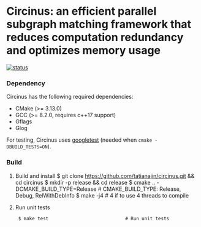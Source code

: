 Circinus: an efficient parallel subgraph matching framework that reduces computation redundancy and optimizes memory usage
=======

[![status](https://github.com/TatianaJin/circinus/actions/workflows/ci.yml/badge.svg?branch=master)](https://github.com/TatianaJin/circinus/actions/workflows/ci.yml)

### Dependency

Circinus has the following required dependencies:

- CMake (>= 3.13.0)
- GCC (>= 8.2.0, requires c++17 support)
- Gflags
- Glog

For testing, Circinus uses [googletest](https://github.com/google/googletest/releases/tag/release-1.8.0) (needed when `cmake -DBUILD_TESTS=ON`).


### Build

1. Build and install
        $ git clone https://github.com/tatianajin/circinus.git && cd circinus
        $ mkdir -p release && cd release
        $ cmake .. -DCMAKE_BUILD_TYPE=Release # CMAKE_BUILD_TYPE: Release, Debug, RelWithDebInfo
        $ make -j4 # 4 if to use 4 threads to compile


2. Run unit tests

        $ make test                            # Run unit tests
